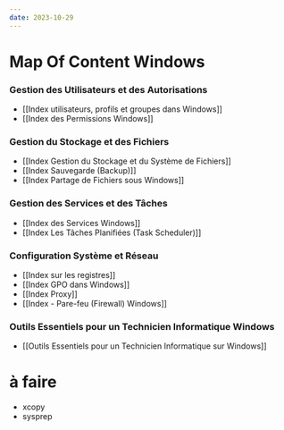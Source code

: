 ```yaml
---
date: 2023-10-29
---
```

# Map Of Content Windows

### Gestion des Utilisateurs et des Autorisations

- [[Index utilisateurs, profils et groupes dans Windows]]
- [[Index des Permissions Windows]]

### Gestion du Stockage et des Fichiers

- [[Index Gestion du Stockage et du Système de Fichiers]]
- [[Index Sauvegarde (Backup)]]
- [[Index Partage de Fichiers sous Windows]]

### Gestion des Services et des Tâches

- [[Index des Services Windows]]
- [[Index Les Tâches Planifiées (Task Scheduler)]]

### Configuration Système et Réseau

- [[Index sur les registres]]
- [[Index GPO dans Windows]]
- [[Index Proxy]]
- [[Index - Pare-feu (Firewall) Windows]]

### Outils Essentiels pour un Technicien Informatique Windows

- [[Outils Essentiels pour un Technicien Informatique sur Windows]]

# à faire
- xcopy
- sysprep